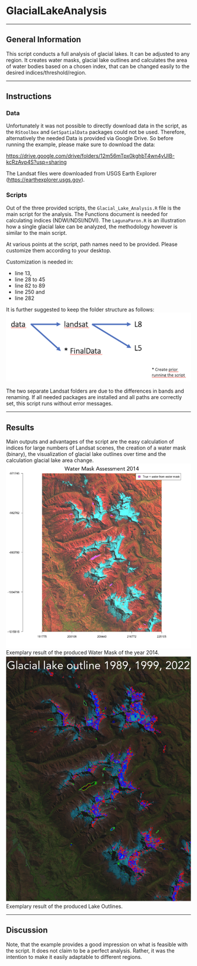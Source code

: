 # GlacialLakeAnalysis
*** 
## General Information
This script conducts a full analysis of glacial lakes. 
It can be adjusted to any region.
It creates water masks, glacial lake outlines and calculates the area of water bodies based on a chosen index, 
that can be changed easily to the desired indices/threshold/region. 

*** 
## Instructions

### Data
Unfortunately it was not possible to directly download data in the script, as the ```RStoolbox``` and ```GetSpatialData``` packages could not be used.
Therefore, alternatively the needed Data is provided via Google Drive.
So before running the example, please make sure to download the data:

https://drive.google.com/drive/folders/12m56mTpx0kghbT4wn4yUlB-kcRzAvp4S?usp=sharing

The Landsat files were downloaded from USGS Earth Explorer (https://earthexplorer.usgs.gov).

### Scripts
Out of the three provided scripts, the ```Glacial_Lake_Analysis.R``` file is the main script for the analysis. The Functions document is needed for calculating indices (NDWI/NDSI/NDVI).
The ```LagunaParon.R``` is an illustration how a single glacial lake can be analyzed, the methodology however is similar to the main script. 

At various points at the script, path names need to be provided.
Please customize them according to your desktop. 

Customization is needed in:
* line 13,
* line 28 to 45
* line 82 to 89 
* line 250 and 
* line 282 

It is further suggested to keep the folder structure as follows:
![suggested folder structure](https://github.com/lenajaeger9/GlacialLakeAnalysis/blob/main/screenshot.png)

The two separate Landsat folders are due to the differences in bands and renaming.
If all needed packages are installed and all paths are correctly set, this script runs without error messages.

*** 
## Results
Main outputs and advantages of the script are the easy calculation of indices for large numbers of Landsat scenes, the creation of a water mask (binary), the visualization of glacial lake outlines over time and the calculation glacial lake area change.
![Result: Water Mask Assessment (2014)](https://github.com/lenajaeger9/GlacialLakeAnalysis/blob/main/WaterMaskAssessment2014.png)
Exemplary result of the produced Water Mask of the year 2014. 
![Result: Lake Outlines](https://github.com/lenajaeger9/GlacialLakeAnalysis/blob/main/lake_outlines.png)
Exemplary result of the produced Lake Outlines. 

*** 
## Discussion 
Note, that the example provides a good impression on what is feasible with the script. 
It does not claim to be a perfect analysis. Rather, it was the intention to make it easily adaptable to different regions. 
